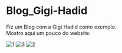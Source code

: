 # Blog_Gigi-Hadid

Fiz um Blog com a Gigi Hadid como exemplo.<br>
Mostro aqui um pouco do website:

![1](https://user-images.githubusercontent.com/99768956/156936154-72e20946-319d-43bf-b77a-8cc79ddc0db8.png)
![3](https://user-images.githubusercontent.com/99768956/156936156-71f774c7-1c06-4654-93d7-fab919ee672b.png)
![2](https://user-images.githubusercontent.com/99768956/156936158-c262cef7-5486-4de3-ac82-f40a29f9602a.png)
